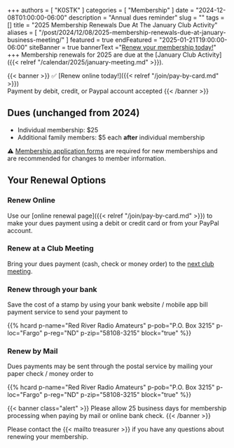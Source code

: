 +++
authors = [ "K0STK" ]
categories = [ "Membership" ]
date = "2024-12-08T01:00:00-06:00"
description = "Annual dues reminder"
slug = ""
tags = []
title = "2025 Membership Renewals Due At The January Club Activity" 
aliases = [ "/post/2024/12/08/2025-membership-renewals-due-at-january-business-meeting/" ]
featured = true
endFeatured = "2025-01-21T19:00:00-06:00"
siteBanner = true
bannerText ="[Renew your membership today!](/join/)"
+++
Membership renewals for 2025 are due at the
<span style="hyphens:none;">[January Club Activity]({{< relref "/calendar/2025/january-meeting.md" >}}).</span>

{{< banner >}}
:white_check_mark: [Renew online today!]({{< relref "/join/pay-by-card.md" >}})
<br>
Payment by debit, credit, or Paypal account accepted
{{< /banner >}}

<!--more-->

## Dues (unchanged from 2024)

* Individual membership: $25
* Additional family members: $5 each **after** individual membership

:warning: [Membership application forms](http://rrra.org/s/3iOnHKqxHlaDxxv) are
required for new memberships and are recommended for changes to member
information.

## Your Renewal Options

### Renew Online

Use our [online renewal page]({{< relref "/join/pay-by-card.md" >}}) to
make your dues payment using a debit or credit card or from your PayPal
account.

### Renew at a Club Meeting

Bring your dues payment (cash, check or money order) to the
[next club meeting](http://rrra.org/dates/club-meetings).

### Renew through your bank

Save the cost of a stamp by using your bank website / mobile app bill
payment service to send your payment to

{{% hcard p-name="Red River Radio Amateurs" p-pob="P.O. Box 3215" p-loc="Fargo" p-reg="ND" p-zip="58108-3215" block="true" %}}

### Renew by Mail

Dues payments may be sent through the postal service by mailing
your paper check / money order to

{{% hcard p-name="Red River Radio Amateurs" p-pob="P.O. Box 3215" p-loc="Fargo" p-reg="ND" p-zip="58108-3215" block="true" %}}

<p style="clear;both"></p>

{{< banner class="alert" >}}
Please allow 25 business days for membership processing when paying by mail or
online bank check.
{{< /banner >}}

<p style="clear;both"></p>

Please contact the {{< mailto treasurer >}}  if you have any
questions about renewing your membership.
